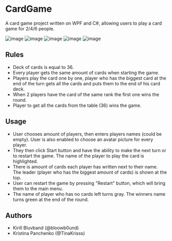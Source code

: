 # CardGame

A card game project written on WPF and C#, allowing users to play a card game for 2/4/6 people.

![image](https://i.imgur.com/miAGxKn.png)
![image](https://i.imgur.com/D7ye4VM.png)
![image](https://i.imgur.com/M2NJOfF.png)
![image](https://i.imgur.com/AAsdy9P.png)
![image](https://i.imgur.com/rvoSEPG.png)

## Rules
* Deck of cards is equal to 36.
* Every player gets the same amount of cards when starting the game.
* Players play the card one by one, player who has the biggest card at the end of the turn gets all the cards and puts them to the end of his card deck.
* When 2 players have the card of the same rank the first one wins the round.
* Player to get all the cards from the table (36) wins the game.

## Usage
* User chooses amount of players, then enters players names (could be empty). User is also enabled to choose an avatar picture for every player. 
* They then click Start button and have the ability to make the next turn or to restart the game. The name of the player to play the card is highlighted.
* There is amount of cards each player has written next to their name. The leader (player who has the biggest amount of cards) is shown at the top.
* User can restart the game by pressing "Restart" button, which will bring them to the main menu.
* The name of player who has no cards left turns gray. The winners name turns green at the end of the round.

## Authors
* Kirill Bluvband (@bloowb0und)
* Kristina Panchenko (@TinaKrisss)
